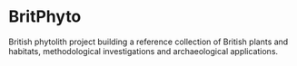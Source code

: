 # BritPhyto
British phytolith project building a reference collection of British plants and habitats, methodological investigations and archaeological applications.

